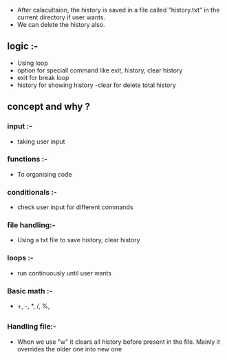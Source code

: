 - After calacultaion, the history is saved in a file called "history.txt" in the current directory if user wants.
- We can delete the history also.

## logic :-

- Using loop
- option for speciall command like exit, history, clear history
- exit for break loop
- history for showing history
  -clear for delete total history

## concept and why ?

### input :-

- taking user input

### functions :-

- To organising code

### conditionals :-

- check user input for different commands

### file handling:-

- Using a txt file to save history, clear history

### loops :-

- run continuously until user wants

### Basic math :-

- +, -, \*, /, %,

## <!-- What I learn new -->

### Handling file:-

- When we use "w" it clears all history before present in the file. Mainly it overrides the older one into new one
